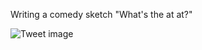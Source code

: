 Writing a comedy sketch "What's the at at?"


![Tweet image](/asset/crosspoast/FmxatdPaUAA8H-H.jpg)

